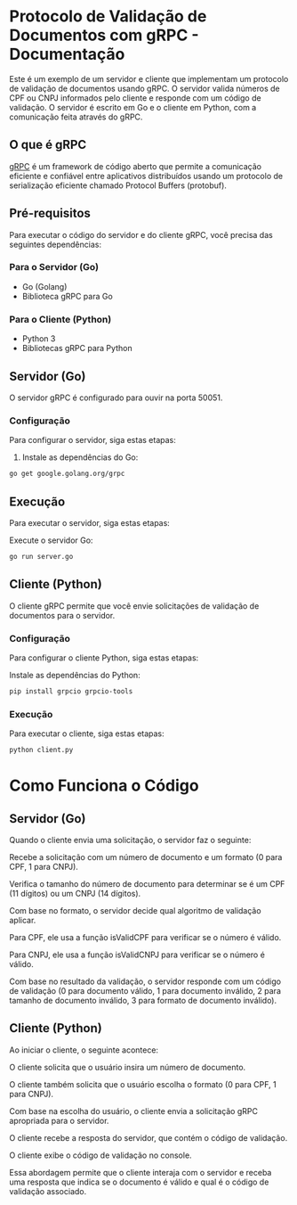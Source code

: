 # Protocolo de Validação de Documentos com gRPC - Documentação

Este é um exemplo de um servidor e cliente que implementam um protocolo de validação de documentos usando gRPC. O servidor valida números de CPF ou CNPJ informados pelo cliente e responde com um código de validação. O servidor é escrito em Go e o cliente em Python, com a comunicação feita através do gRPC.

## O que é gRPC

[gRPC](https://grpc.io/) é um framework de código aberto que permite a comunicação eficiente e confiável entre aplicativos distribuídos usando um protocolo de serialização eficiente chamado Protocol Buffers (protobuf).

## Pré-requisitos

Para executar o código do servidor e do cliente gRPC, você precisa das seguintes dependências:

### Para o Servidor (Go)

- Go (Golang)
- Biblioteca gRPC para Go

### Para o Cliente (Python)

- Python 3
- Bibliotecas gRPC para Python

## Servidor (Go)

O servidor gRPC é configurado para ouvir na porta 50051.

### Configuração

Para configurar o servidor, siga estas etapas:

1. Instale as dependências do Go:

```bash
go get google.golang.org/grpc
```
## Execução

Para executar o servidor, siga estas etapas:

Execute o servidor Go:

```bash
go run server.go
```
## Cliente (Python)

O cliente gRPC permite que você envie solicitações de validação de documentos para o servidor.

### Configuração

Para configurar o cliente Python, siga estas etapas:

Instale as dependências do Python:

```bash
pip install grpcio grpcio-tools
```
### Execução

Para executar o cliente, siga estas etapas:

```bash
python client.py
```

# Como Funciona o Código

## Servidor (Go)

Quando o cliente envia uma solicitação, o servidor faz o seguinte:

Recebe a solicitação com um número de documento e um formato (0 para CPF, 1 para CNPJ).

Verifica o tamanho do número de documento para determinar se é um CPF (11 dígitos) ou um CNPJ (14 dígitos).

Com base no formato, o servidor decide qual algoritmo de validação aplicar.

Para CPF, ele usa a função isValidCPF para verificar se o número é válido.

Para CNPJ, ele usa a função isValidCNPJ para verificar se o número é válido.

Com base no resultado da validação, o servidor responde com um código de validação (0 para documento válido, 1 para documento inválido, 2 para tamanho de documento inválido, 3 para formato de documento inválido).

## Cliente (Python)

Ao iniciar o cliente, o seguinte acontece:

O cliente solicita que o usuário insira um número de documento.

O cliente também solicita que o usuário escolha o formato (0 para CPF, 1 para CNPJ).

Com base na escolha do usuário, o cliente envia a solicitação gRPC apropriada para o servidor.

O cliente recebe a resposta do servidor, que contém o código de validação.

O cliente exibe o código de validação no console.

Essa abordagem permite que o cliente interaja com o servidor e receba uma resposta que indica se o documento é válido e qual é o código de validação associado.

